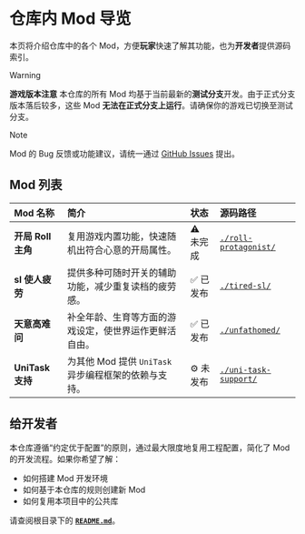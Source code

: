 # 仓库内 Mod 导览

本页将介绍仓库中的各个 Mod，方便**玩家**快速了解其功能，也为**开发者**提供源码索引。

> [!WARNING]
> **游戏版本注意**
> 本仓库的所有 Mod 均基于当前最新的**测试分支**开发。由于正式分支版本落后较多，这些 Mod **无法在正式分支上运行**。请确保你的游戏已切换至测试分支。

> [!NOTE]
> Mod 的 Bug 反馈或功能建议，请统一通过 [GitHub Issues](https://github.com/iplaylf2/lf2-taiwu-mods/issues) 提出。

## Mod 列表

| Mod 名称 | 简介 | 状态 | 源码路径 |
| :--- | :--- | :--- | :--- |
| **开局 Roll 主角** | 复用游戏内置功能，快速随机出符合心意的开局属性。 | ⚠️ 未完成 | [`./roll-protagonist/`](./roll-protagonist/) |
| **sl 使人疲劳** | 提供多种可随时开关的辅助功能，减少重复读档的疲劳感。 | ✅ 已发布 | [`./tired-sl/`](./tired-sl/) |
| **天意高难问** | 补全年龄、生育等方面的游戏设定，使世界运作更鲜活自由。 | ✅ 已发布 | [`./unfathomed/`](./unfathomed/) |
| **UniTask 支持** | 为其他 Mod 提供 `UniTask` 异步编程框架的依赖与支持。 | ⚙️ 未发布 | [`./uni-task-support/`](./uni-task-support/) |

## 给开发者

本仓库遵循“约定优于配置”的原则，通过最大限度地复用工程配置，简化了 Mod 的开发流程。如果你希望了解：

- 如何搭建 Mod 开发环境
- 如何基于本仓库的规则创建新 Mod
- 如何复用本项目中的公共库

请查阅根目录下的 [**`README.md`**](../../README.md)。
